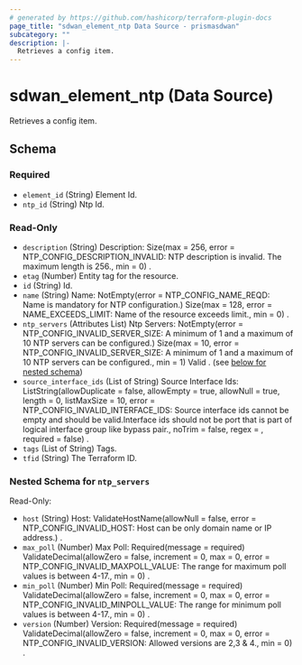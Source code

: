 ```yaml
---
# generated by https://github.com/hashicorp/terraform-plugin-docs
page_title: "sdwan_element_ntp Data Source - prismasdwan"
subcategory: ""
description: |-
  Retrieves a config item.
---
```


# sdwan_element_ntp (Data Source)

Retrieves a config item.



<!-- schema generated by tfplugindocs -->
## Schema

### Required

- `element_id` (String) Element Id.
- `ntp_id` (String) Ntp Id.

### Read-Only

- `description` (String) Description: Size(max = 256, error = NTP_CONFIG_DESCRIPTION_INVALID: NTP description is invalid. The maximum length is 256., min = 0) .
- `etag` (Number) Entity tag for the resource.
- `id` (String) Id.
- `name` (String) Name: NotEmpty(error = NTP_CONFIG_NAME_REQD: Name is mandatory for NTP configuration.) Size(max = 128, error = NAME_EXCEEDS_LIMIT: Name of the resource exceeds limit., min = 0) .
- `ntp_servers` (Attributes List) Ntp Servers: NotEmpty(error = NTP_CONFIG_INVALID_SERVER_SIZE: A minimum of 1 and a maximum of 10 NTP servers can be configured.) Size(max = 10, error = NTP_CONFIG_INVALID_SERVER_SIZE: A minimum of 1 and a maximum of 10 NTP servers can be configured., min = 1) Valid . (see [below for nested schema](#nestedatt--ntp_servers))
- `source_interface_ids` (List of String) Source Interface Ids: ListString(allowDuplicate = false, allowEmpty = true, allowNull = true, length = 0, listMaxSize = 10, error = NTP_CONFIG_INVALID_INTERFACE_IDS: Source interface ids cannot be empty and should be valid.Interface ids should not be port that is part of logical interface group like bypass pair., noTrim = false, regex = , required = false) .
- `tags` (List of String) Tags.
- `tfid` (String) The Terraform ID.

<a id="nestedatt--ntp_servers"></a>
### Nested Schema for `ntp_servers`

Read-Only:

- `host` (String) Host: ValidateHostName(allowNull = false, error = NTP_CONFIG_INVALID_HOST: Host can be only domain name or IP address.) .
- `max_poll` (Number) Max Poll: Required(message = required) ValidateDecimal(allowZero = false, increment = 0, max = 0, error = NTP_CONFIG_INVALID_MAXPOLL_VALUE: The range for maximum poll values is between 4-17., min = 0) .
- `min_poll` (Number) Min Poll: Required(message = required) ValidateDecimal(allowZero = false, increment = 0, max = 0, error = NTP_CONFIG_INVALID_MINPOLL_VALUE: The range for minimum poll values is between 4-17., min = 0) .
- `version` (Number) Version: Required(message = required) ValidateDecimal(allowZero = false, increment = 0, max = 0, error = NTP_CONFIG_INVALID_VERSION: Allowed versions are 2,3 & 4., min = 0) .
